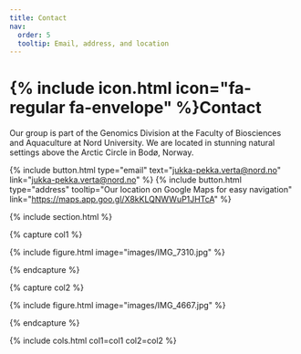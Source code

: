 ```yaml
---
title: Contact
nav:
  order: 5
  tooltip: Email, address, and location
---
```


# {% include icon.html icon="fa-regular fa-envelope" %}Contact

Our group is part of the Genomics Division at the Faculty of Biosciences and Aquaculture at Nord University. We are located in stunning natural settings above the Arctic Circle in Bodø, Norway.

{%
  include button.html
  type="email"
  text="jukka-pekka.verta@nord.no"
  link="jukka-pekka.verta@nord.no"
%}
{%
  include button.html
  type="address"
  tooltip="Our location on Google Maps for easy navigation"
  link="https://maps.app.goo.gl/X8kKLQNWWuP1JHTcA"
%}

{% include section.html %}

{% capture col1 %}

{%
  include figure.html
  image="images/IMG_7310.jpg"
%}

{% endcapture %}

{% capture col2 %}

{%
  include figure.html
  image="images/IMG_4667.jpg"
%}

{% endcapture %}

{% include cols.html col1=col1 col2=col2 %}
